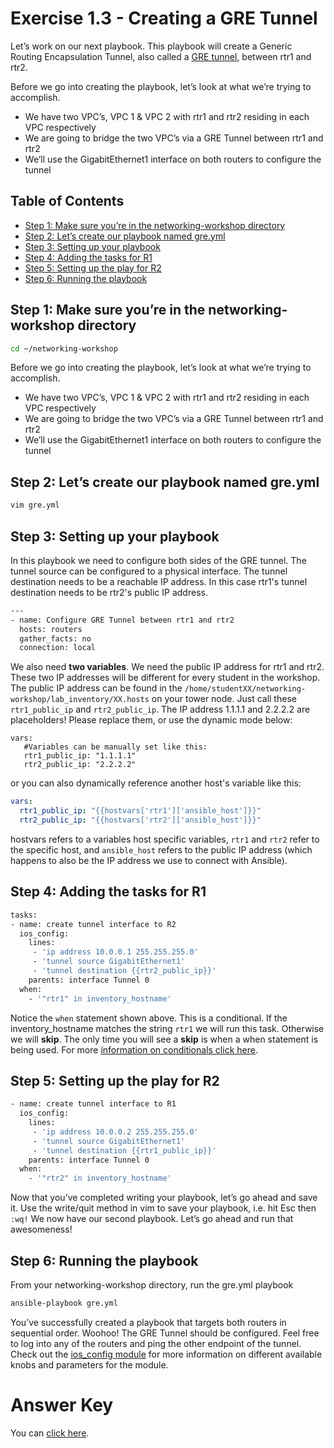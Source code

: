 # Exercise 1.3 - Creating a GRE Tunnel

Let’s work on our next playbook.  This playbook will create a Generic Routing Encapsulation Tunnel, also called a [GRE tunnel](https://en.wikipedia.org/wiki/Generic_Routing_Encapsulation), between rtr1 and rtr2.

Before we go into creating the playbook, let’s look at what we’re trying to accomplish.
- We have two VPC’s, VPC 1 & VPC 2 with rtr1 and rtr2 residing in each VPC respectively
- We are going to bridge the two VPC’s via a GRE Tunnel between rtr1 and rtr2
- We’ll use the GigabitEthernet1 interface on both routers to configure the tunnel

## Table of Contents
- [Step 1: Make sure you’re in the networking-workshop directory](#step-1-make-sure-youre-in-the-networking-workshop-directory)
- [Step 2: Let’s create our playbook named gre.yml](#step-2-lets-create-our-playbook-named-greyml)
- [Step 3: Setting up your playbook](#step-3-setting-up-your-playbook)
- [Step 4: Adding the tasks for R1](#step-4-adding-the-tasks-for-r1)
- [Step 5: Setting up the play for R2](#step-5-setting-up-the-play-for-r2)
- [Step 6: Running the playbook](#step-6-running-the-playbook)

## Step 1: Make sure you’re in the networking-workshop directory

```bash
cd ~/networking-workshop
```

Before we go into creating the playbook, let’s look at what we’re trying to accomplish.
- We have two VPC’s, VPC 1 & VPC 2 with rtr1 and rtr2 residing in each VPC respectively
- We are going to bridge the two VPC’s via a GRE Tunnel between rtr1 and rtr2
- We’ll use the GigabitEthernet1 interface on both routers to configure the tunnel

## Step 2: Let’s create our playbook named gre.yml

```bash
vim gre.yml
```

## Step 3: Setting up your playbook

In this playbook we need to configure both sides of the GRE tunnel.  The tunnel source can be configured to a physical interface.  The tunnel destination needs to be a reachable IP address.  In this case rtr1's tunnel destination needs to be rtr2's public IP address.

```bash
---
- name: Configure GRE Tunnel between rtr1 and rtr2
  hosts: routers
  gather_facts: no
  connection: local
```

We also need **two variables**.  We need the public IP address for rtr1 and rtr2.  These two IP addresses will be different for every student in the workshop.  The public IP address can be found in the `/home/studentXX/networking-workshop/lab_inventory/XX.hosts` on your tower node.  Just call these `rtr1_public_ip` and `rtr2_public_ip`.  The IP address 1.1.1.1 and 2.2.2.2 are placeholders!  Please replace them, or use the dynamic mode below:
```
vars:
   #Variables can be manually set like this:
   rtr1_public_ip: "1.1.1.1"
   rtr2_public_ip: "2.2.2.2"
```

or you can also dynamically reference another host's variable like this:
```yml
vars:
  rtr1_public_ip: "{{hostvars['rtr1']['ansible_host']}}"
  rtr2_public_ip: "{{hostvars['rtr2']['ansible_host']}}"
```   
hostvars refers to a variables host specific variables, `rtr1` and `rtr2` refer to the specific host, and `ansible_host` refers to the public IP address (which happens to also be the IP address we use to connect with Ansible).

## Step 4: Adding the tasks for R1

```bash
tasks:
- name: create tunnel interface to R2
  ios_config:
    lines:
     - 'ip address 10.0.0.1 255.255.255.0'
     - 'tunnel source GigabitEthernet1'
     - 'tunnel destination {{rtr2_public_ip}}'
    parents: interface Tunnel 0
  when:
    - '"rtr1" in inventory_hostname'
```    

Notice the `when` statement shown above.  This is a conditional.  If the inventory_hostname matches the string `rtr1` we will run this task.  Otherwise we will **skip**.  The only time you will see a **skip** is when a when statement is being used.  For more [information on conditionals click here](http://docs.ansible.com/ansible/latest/playbooks_conditionals.html).

## Step 5: Setting up the play for R2

```bash
- name: create tunnel interface to R1
  ios_config:
    lines:
     - 'ip address 10.0.0.2 255.255.255.0'
     - 'tunnel source GigabitEthernet1'
     - 'tunnel destination {{rtr1_public_ip}}'
    parents: interface Tunnel 0
  when:
    - '"rtr2" in inventory_hostname'
```

Now that you’ve completed writing your playbook, let’s go ahead and save it.  Use the write/quit method in vim to save your playbook, i.e. hit Esc then `:wq!`  We now have our second playbook. Let’s go ahead and run that awesomeness!

## Step 6: Running the playbook
From your networking-workshop directory, run the gre.yml playbook
```bash
ansible-playbook gre.yml
```

You’ve successfully created a playbook that targets both routers in sequential order. Woohoo!  The GRE Tunnel should be configured. Feel free to log into any of the routers and ping the other endpoint of the tunnel.  Check out the [ios_config module](http://docs.ansible.com/ansible/latest/ios_config_module.html) for more information on different available knobs and parameters for the module.

# Answer Key
You can [click here](gre.yml).
